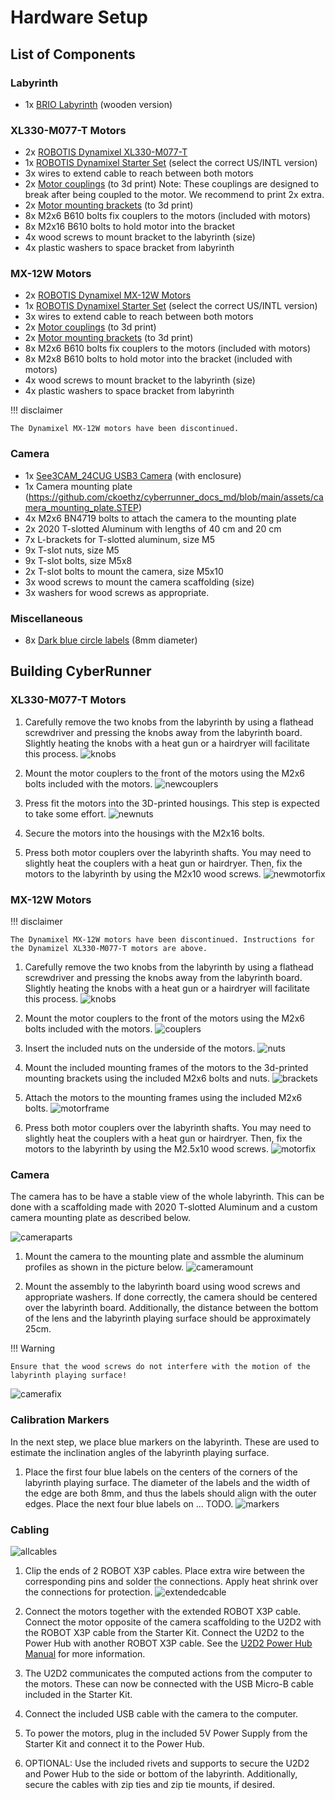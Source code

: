 Hardware Setup
=====

## List of Components

### Labyrinth
* 1x [BRIO Labyrinth](https://www.brio.us/en-US/products/games/labyrinth-game-63400000) (wooden version)

### XL330-M077-T Motors
* 2x [ROBOTIS Dynamixel XL330-M077-T](https://www.robotis.us/dynamixel-xl330-m077-t/)
* 1x [ROBOTIS Dynamixel Starter Set](https://www.robotis.us/dynamixel-starter-set-us/) (select the correct US/INTL version)
* 3x wires to extend cable to reach between both motors
* 2x [Motor couplings](https://github.com/ckoethz/cyberrunner_docs_md/blob/main/assets/brio_coupler.stp) (to 3d print)
    Note: These couplings are designed to break after being coupled to the motor. We recommend to print 2x extra.
* 2x [Motor mounting brackets](https://github.com/ckoethz/cyberrunner_docs_md/blob/main/assets/brio_motor_l.stp) (to 3d print)
* 8x M2x6 B610 bolts fix couplers to the motors (included with motors)
* 8x M2x16 B610 bolts to hold motor into the bracket
* 4x wood screws to mount bracket to the labyrinth (size)
* 4x plastic washers to space bracket from labyrinth

### MX-12W Motors
* 2x [ROBOTIS Dynamixel MX-12W Motors](https://www.robotis.us/dynamixel-mx-12w/)
* 1x [ROBOTIS Dynamixel Starter Set](https://www.robotis.us/dynamixel-starter-set-us/) (select the correct US/INTL version)
* 3x wires to extend cable to reach between both motors
* 2x [Motor couplings](https://github.com/ckoethz/cyberrunner_docs_md/blob/main/assets/brio_coupler.stp) (to 3d print)
* 2x [Motor mounting brackets](https://github.com/ckoethz/cyberrunner_docs_md/blob/main/assets/brio_motor_l.stp) (to 3d print)
* 8x M2x6 B610 bolts fix couplers to the motors (included with motors)
* 8x M2x8 B610 bolts to hold motor into the bracket (included with motors)
* 4x wood screws to mount bracket to the labyrinth (size)
* 4x plastic washers to space bracket from labyrinth

!!! disclaimer

    The Dynamixel MX-12W motors have been discontinued. 

### Camera
* 1x [See3CAM_24CUG USB3 Camera](https://www.e-consystems.com/industrial-cameras/ar0234-usb3-global-shutter-camera.asp#) (with enclosure)
* 1x Camera mounting plate (https://github.com/ckoethz/cyberrunner_docs_md/blob/main/assets/camera_mounting_plate.STEP)
* 4x M2x6 BN4719 bolts to attach the camera to the mounting plate
* 2x 2020 T-slotted Aluminum with lengths of 40 cm and 20 cm
* 7x L-brackets for T-slotted aluminum, size M5
* 9x T-slot nuts, size M5
* 9x T-slot bolts, size M5x8
* 2x T-slot bolts to mount the camera, size M5x10
* 3x wood screws to mount the camera scaffolding (size)
* 3x washers for wood screws as appropriate. 

### Miscellaneous
* 8x [Dark blue circle labels](https://www.herma.co.uk/office-home/product/colour-dots-small-pack-1833/) (8mm diameter)

## Building CyberRunner

###  XL330-M077-T Motors

1. Carefully remove the two knobs from the labyrinth by using a flathead screwdriver and pressing the knobs away from the labyrinth board. Slightly heating the knobs with a heat gun or a hairdryer will facilitate this process.
![knobs](img/knobs.jpg)


2. Mount the motor couplers to the front of the motors using the M2x6 bolts included with the motors.
![newcouplers](img/newcouplings.jpg)


3. Press fit the motors into the 3D-printed housings. This step is expected to take some effort.
![newnuts](img/newhousing.jpg)


4. Secure the motors into the housings with the M2x16 bolts.


5. Press both motor couplers over the labyrinth shafts. You may need to slightly heat the couplers with a heat gun or hairdryer. Then, fix the motors to the labyrinth by using the M2x10 wood screws.
![newmotorfix](img/mounted_motor.jpg)


###  MX-12W Motors

!!! disclaimer

    The Dynamixel MX-12W motors have been discontinued. Instructions for the Dynamizel XL330-M077-T motors are above.

1. Carefully remove the two knobs from the labyrinth by using a flathead screwdriver and pressing the knobs away from the labyrinth board. Slightly heating the knobs with a heat gun or a hairdryer will facilitate this process.
![knobs](img/knobs.jpg)


2. Mount the motor couplers to the front of the motors using the M2x6 bolts included with the motors.
![couplers](img/couplers.jpg)


3. Insert the included nuts on the underside of the motors.
![nuts](img/nuts.jpg)


4. Mount the included mounting frames of the motors to the 3d-printed mounting brackets using the included M2x6 bolts and nuts.
![brackets](img/brackets.jpg)


5. Attach the motors to the mounting frames using the included M2x6 bolts.
![motorframe](img/motorframe.jpg)


6. Press both motor couplers over the labyrinth shafts. You may need to slightly heat the couplers with a heat gun or hairdryer. Then, fix the motors to the labyrinth by using the M2.5x10 wood screws.
![motorfix](img/motorfix.jpg)


### Camera

The camera has to be have a stable view of the whole labyrinth. This can be done with a scaffolding made with 2020 T-slotted Aluminum and a custom camera mounting plate as described below.

![cameraparts](img/camera_scaffolding_parts.jpg)


1. Mount the camera to the mounting plate and assmble the aluminum profiles as shown in the picture below.
![cameramount](img/cameramount.jpg)


2. Mount the assembly to the labyrinth board using wood screws and appropriate washers. If done correctly, the camera should be centered over the labyrinth board. Additionally, the distance between the bottom of the lens and the labyrinth playing surface should be approximately 25cm.

!!! Warning

    Ensure that the wood screws do not interfere with the motion of the labyrinth playing surface!

![camerafix](img/camerafix.jpg)



### Calibration Markers

In the next step, we place blue markers on the labyrinth. These are used to estimate the inclination angles of the labyrinth playing surface.

1. Place the first four blue labels on the centers of the corners of the labyrinth playing surface. The diameter of the labels and the width of the edge are both 8mm, and thus the labels should align with the outer edges. Place the next four blue labels on ... TODO.
![markers](img/markers.jpg)

### Cabling

![allcables](img/all_cabling.jpg)


1. Clip the ends of 2 ROBOT X3P cables. Place extra wire between the corresponding pins and solder the connections. Apply heat shrink over the connections for protection.
![extendedcable](img/extended_cable.jpg)


2. Connect the motors together with the extended ROBOT X3P cable. Connect the motor opposite of the camera scaffolding to the U2D2 with the ROBOT X3P cable from the Starter Kit. Connect the U2D2 to the Power Hub with another ROBOT X3P cable. See the [U2D2 Power Hub Manual](https://emanual.robotis.com/docs/en/parts/interface/u2d2_power_hub/) for more information.


3. The U2D2 communicates the computed actions from the computer to the motors. These can now be connected with the USB Micro-B cable included in the Starter Kit.


4. Connect the included USB cable with the camera to the computer. 


4. To power the motors, plug in the included 5V Power Supply from the Starter Kit and connect it to the Power Hub.


5. OPTIONAL: Use the included rivets and supports to secure the U2D2 and Power Hub to the side or bottom of the labyrinth. Additionally, secure the cables with zip ties and zip tie mounts, if desired.
